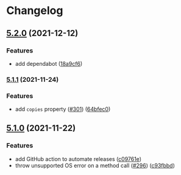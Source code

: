 # Changelog

## [5.2.0](https://www.github.com/artiebits/pdf-to-printer/compare/v5.1.1...v5.2.0) (2021-12-12)

### Features

- add dependabot ([18a9cf6](https://www.github.com/artiebits/pdf-to-printer/commit/18a9cf610e6daf106ad62917df1b1e211b99ad4a))

### [5.1.1](https://www.github.com/artiebits/pdf-to-printer/compare/v5.1.0...v5.1.1) (2021-11-24)

### Features

- add `copies` property ([#301](https://www.github.com/artiebits/pdf-to-printer/issues/301)) ([64bfec0](https://www.github.com/artiebits/pdf-to-printer/commit/64bfec081ebc82e88884f0f71bf8c946c2ef04d3))

## [5.1.0](https://www.github.com/artiebits/pdf-to-printer/compare/v5.0.1...v5.1.0) (2021-11-22)

### Features

- add GitHub action to automate releases ([c09761e](https://www.github.com/artiebits/pdf-to-printer/commit/c09761e35b8962dd4c5d5aab752de87408cf5b5a))
- throw unsupported OS error on a method call ([#296](https://www.github.com/artiebits/pdf-to-printer/issues/296)) ([c93fbbd](https://www.github.com/artiebits/pdf-to-printer/commit/c93fbbd664fc62b34aff28025383c2af13316980))
